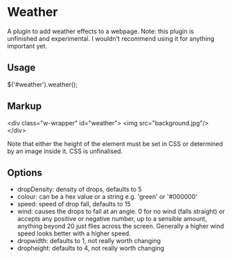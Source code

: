 Weather
=======

A plugin to add weather effects to a webpage. Note: this plugin is unfinished and experimental. I wouldn't recommend using it for anything important yet.

Usage
-----

$('#weather').weather();


Markup
------

&lt;div class="w-wrapper" id="weather"&gt;
    &lt;img src="background.jpg"/&gt;
&lt;/div&gt;

Note that either the height of the element must be set in CSS or determined by an image inside it. CSS is unfinalised.


Options
-------

- dropDensity: density of drops, defaults to 5
- colour: can be a hex value or a string e.g. 'green' or '#000000'
- speed: speed of drop fall, defaults to 15
- wind: causes the drops to fall at an angle. 0 for no wind (falls straight) or accepts any positive or negative number, up to a sensible amount, anything beyond 20 just flies across the screen. Generally a higher wind speed looks better with a higher speed.
- dropwidth: defaults to 1, not really worth changing
- dropheight: defaults to 4, not really worth changing
